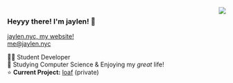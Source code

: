 <img align='right' src="https://github-readme-stats.vercel.app/api?username=jvqze&show_icons=true&theme=kacho_ga">

### Heyyy there! I'm jaylen! 🌈

[jaylen.nyc, my website!](https://jaylen.nyc/)\
[me@jaylen.nyc](mailto:me@jaylen.nyc)

👨‍💻 Student Developer\
📖 Studying Computer Science & Enjoying my _great_ life!\
⭐ **Current Project:** [loaf](https://github.com/loafBOT/loaf) (private)
